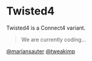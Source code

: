 # Twisted4


Twisted4 is a Connect4 variant.

> We are currently coding...

[@mariansauter](https://github.com/mariansauter)
[@tweakimp](https://github.com/tweakimp)
